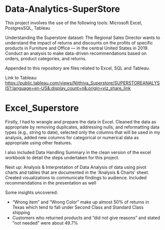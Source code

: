 # Data-Analytics-SuperStore

This project involves the use of the following tools: Microsoft Excel, PostgresSQL, Tableau

Understanding the Superstore dataset: The Regional Sales Director wants to understand the impact of returns and discounts on the profits of specific products in Furniture and Office — in the central United States in 2019. Conduct an analysis to make data-driven recommendations based on orders,
product categories, and returns.

Appended to this repository are files related to Excel, SQL and Tableau.

Link to Tableau: https://public.tableau.com/views/Niithiya_Superstore/SUPERSTOREANALYSIS?:language=en-US&:display_count=n&:origin=viz_share_link 

# Excel_Superstore
Firstly, I had to wrangle and prepare the data in Excel. Cleaned the data as appropriate by removing duplicates, addressing nulls, and reformatting data types (e.g., string to date), selected only the columns that will be used in my analysis, added new columns for categorical or numerical data as appropriate using other features.

I also included Data Handling Summary in the clean version of the excel workbook to detail the steps undertaken for this project.


Next up: Analysis & Interpretation of Data 
Analysis of data using pivot charts and tables that are documented in the 'Analysis & Charts' sheet. Created visualizations to communicate findings to audience. Included recommendations in the presentation as well

Some insights uncovered:
- “Wrong item” and “Wrong Color” make up almost 50% of returns in Texas which tend to fall under Second Class and Standard Class shipping
- Customers who returned products and “did not give reasons” and stated “not needed” were about 49.7%
